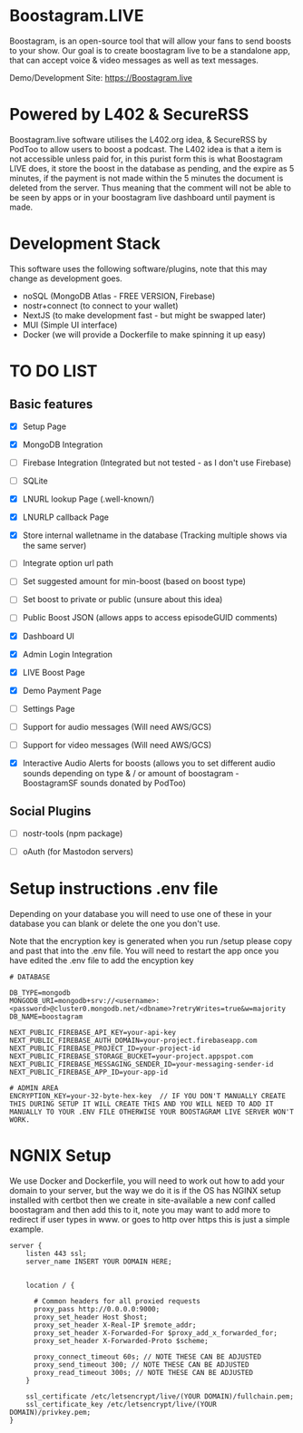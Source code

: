 # Boostagram.LIVE
Boostagram, is an open-source tool that will allow your fans to send boosts to your show. Our goal is to create boostagram live to be a standalone app, that can accept voice &amp; video messages as well as text messages.

Demo/Development Site: https://Boostagram.live

# Powered by L402 & SecureRSS
Boostagram.live software utilises the L402.org idea, &amp; SecureRSS by PodToo to allow users to boost a podcast.
The L402 idea is that a item is not accessible unless paid for, in this purist form this is what Boostagram LIVE does, it store the boost in the database as pending, and the expire as 5 minutes, if the payment is not made within the 5 minutes the document is deleted from the server. Thus meaning that the comment will not be able to be seen by apps or in your boostagram live dashboard until payment is made.

# Development Stack
This software uses the following software/plugins, note that this may change as development goes.

- noSQL (MongoDB Atlas - FREE VERSION, Firebase)
- nostr+connect (to connect to your wallet)
- NextJS (to make development fast - but might be swapped later)
- MUI (Simple UI interface)
- Docker (we will provide a Dockerfile to make spinning it up easy)

# TO DO LIST
## Basic features
- [x] Setup Page
- [x] MongoDB Integration
- [ ] Firebase Integration (Integrated but not tested - as I don't use Firebase)
- [ ] SQLite
- [x] LNURL lookup Page (.well-known/)
- [x] LNURLP callback Page
- [x] Store internal walletname in the database (Tracking multiple shows via the same server)
- [ ] Integrate option url path
- [ ] Set suggested amount for min-boost (based on boost type)
- [ ] Set boost to private or public (unsure about this idea)
- [ ] Public Boost JSON (allows apps to access episodeGUID comments)
- [x] Dashboard UI
- [x] Admin Login Integration
- [x] LIVE Boost Page
- [x] Demo Payment Page
- [ ] Settings Page
- [ ] Support for audio messages (Will need AWS/GCS)
- [ ] Support for video messages (Will need AWS/GCS)
- [x] Interactive Audio Alerts for boosts (allows you to set different audio sounds depending on type &amp; / or amount of boostagram - BoostagramSF sounds donated by PodToo)


## Social Plugins 
- [ ] nostr-tools (npm package)
- [ ] oAuth (for Mastodon servers)


# Setup instructions .env file

Depending on your database you will need to use one of these in your database you can blank or delete the one you don't use.

Note that the encryption key is generated when you run /setup please copy and past that into the .env file. You will need to restart the app once you have edited the .env file to add the encyption key


```
# DATABASE

DB_TYPE=mongodb
MONGODB_URI=mongodb+srv://<username>:<password>@cluster0.mongodb.net/<dbname>?retryWrites=true&w=majority
DB_NAME=boostagram

NEXT_PUBLIC_FIREBASE_API_KEY=your-api-key
NEXT_PUBLIC_FIREBASE_AUTH_DOMAIN=your-project.firebaseapp.com
NEXT_PUBLIC_FIREBASE_PROJECT_ID=your-project-id
NEXT_PUBLIC_FIREBASE_STORAGE_BUCKET=your-project.appspot.com
NEXT_PUBLIC_FIREBASE_MESSAGING_SENDER_ID=your-messaging-sender-id
NEXT_PUBLIC_FIREBASE_APP_ID=your-app-id

# ADMIN AREA
ENCRYPTION_KEY=your-32-byte-hex-key  // IF YOU DON'T MANUALLY CREATE THIS DURING SETUP IT WILL CREATE THIS AND YOU WILL NEED TO ADD IT MANUALLY TO YOUR .ENV FILE OTHERWISE YOUR BOOSTAGRAM LIVE SERVER WON'T WORK.
```


# NGNIX Setup
We use Docker and Dockerfile, you will need to work out how to add your domain to your server, but the way we do it is if the OS has NGINX setup installed with certbot then we create in site-available a new conf called boostagram and then add this to it, note you may want to add more to redirect if user types in www. or goes to http over https this is just a simple example.

```
server {
    listen 443 ssl;
    server_name INSERT YOUR DOMAIN HERE;


    location / {

      # Common headers for all proxied requests
      proxy_pass http://0.0.0.0:9000;
      proxy_set_header Host $host;
      proxy_set_header X-Real-IP $remote_addr;
      proxy_set_header X-Forwarded-For $proxy_add_x_forwarded_for;
      proxy_set_header X-Forwarded-Proto $scheme;

      proxy_connect_timeout 60s; // NOTE THESE CAN BE ADJUSTED
      proxy_send_timeout 300; // NOTE THESE CAN BE ADJUSTED
      proxy_read_timeout 300s; // NOTE THESE CAN BE ADJUSTED
    }

    ssl_certificate /etc/letsencrypt/live/(YOUR DOMAIN)/fullchain.pem;
    ssl_certificate_key /etc/letsencrypt/live/(YOUR DOMAIN)/privkey.pem;
}
```